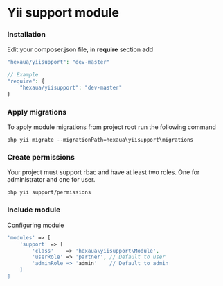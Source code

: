 # Yii support module


### Installation
Edit your composer.json file, in **require** section add
```php
"hexaua/yiisupport": "dev-master"

// Example
"require": {
    "hexaua/yiisupport": "dev-master"
}
```
### Apply migrations
To apply module migrations from project root run the following command
```text
php yii migrate --migrationPath=hexaua\yiisupport\migrations
```

### Create permissions
Your project must support rbac and have at least two roles. One for administrator and one for user.
```text
php yii support/permissions
```

### Include module

Configuring module
```php
'modules' => [
    'support' => [
        'class'    => 'hexaua\yiisupport\Module',
        'userRole' => 'partner', // Default to user
        'adminRole => 'admin'    // Default to admin
    ]
]
```
